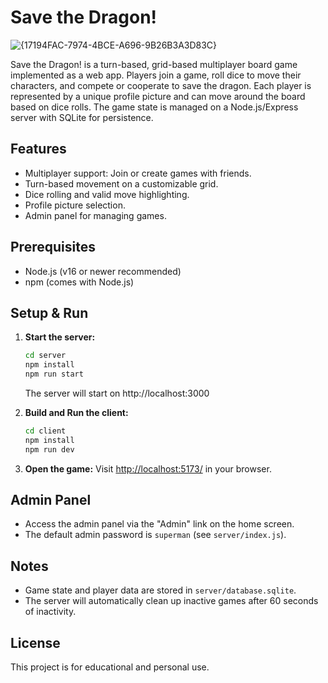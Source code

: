 # Save the Dragon!
![{17194FAC-7974-4BCE-A696-9B26B3A3D83C}](https://github.com/user-attachments/assets/cc456995-6eb1-4f98-bbd8-6de25fc125e5)

Save the Dragon! is a turn-based, grid-based multiplayer board game implemented as a web app. Players join a game, roll dice to move their characters, and compete or cooperate to save the dragon. Each player is represented by a unique profile picture and can move around the board based on dice rolls. The game state is managed on a Node.js/Express server with SQLite for persistence.

## Features
- Multiplayer support: Join or create games with friends.
- Turn-based movement on a customizable grid.
- Dice rolling and valid move highlighting.
- Profile picture selection.
- Admin panel for managing games.

## Prerequisites
- Node.js (v16 or newer recommended)
- npm (comes with Node.js)

## Setup & Run

1. **Start the server:**
   ```sh
   cd server
   npm install
   npm run start
   ```
   The server will start on http://localhost:3000

2. **Build and Run the client:**
   ```sh
   cd client
   npm install
   npm run dev
   ```

3. **Open the game:**
   Visit [http://localhost:5173/](http://localhost:5173/) in your browser.

## Admin Panel
- Access the admin panel via the "Admin" link on the home screen.
- The default admin password is `superman` (see `server/index.js`).

## Notes
- Game state and player data are stored in `server/database.sqlite`.
- The server will automatically clean up inactive games after 60 seconds of inactivity.

## License
This project is for educational and personal use.
